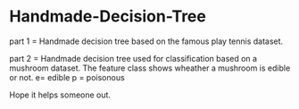# Handmade-Decision-Tree
part 1 = Handmade decision tree based on the famous play tennis dataset.

part 2 = Handmade decision tree used for classification based on a mushroom dataset.
The feature class shows wheather a mushroom is edible or not.
e= edible
p = poisonous

Hope it helps someone out.
